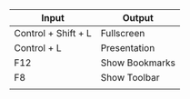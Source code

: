 
| Input               | Output         |
| ------------------- | -------------- |
| Control + Shift + L | Fullscreen     |
| Control + L         | Presentation   |
| F12                 | Show Bookmarks |
| F8                  | Show Toolbar   |
|                     |                |
